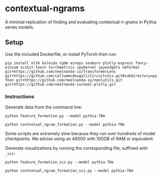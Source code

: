 # contextual-ngrams

A minimal replication of finding and evaluating contextual n-grams in Pythia series models.

## Setup

Use the included Dockerfile, or install PyTorch then run:

`pip install nltk kaleido tqdm einops seaborn plotly-express fancy-einsum scikit-learn torchmetrics ipykernel ipywidgets nbformat git+https://github.com/neelnanda-io/TransformerLens git+https://github.com/callummcdougall/CircuitsVis.git#subdirectory=python git+https://github.com/neelnanda-io/neelutils.git git+https://github.com/neelnanda-io/neel-plotly.git`

### Instructions

Generate data from the command line:

`python feature_formation.py --model pythia-70m`

`python contextual_ngram_formation.py --model pythia-70m`

Some scripts are extremely slow because they run over hundreds of model checkpoints. We advise using an A6000 with 100GB of RAM or equivalent.

Generate visualizations by running the corresponding file, suffixed with `_viz`:

`python feature_formation_viz.py --model pythia-70m`

`python contextual_ngram_formation_viz.py --model pythia-70m`
